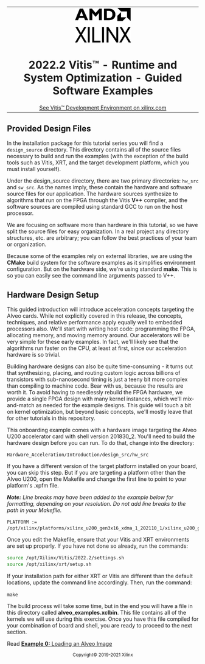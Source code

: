<table class="sphinxhide" width="100%">
 <tr width="100%">
    <td align="center"><img src="https://raw.githubusercontent.com/Xilinx/Image-Collateral/main/xilinx-logo.png" width="30%"/><h1>2022.2 Vitis™ - Runtime and System Optimization - Guided Software Examples</h1>
    <a href="https://www.xilinx.com/products/design-tools/vitis.html">See Vitis™ Development Environment on xilinx.com</a>
    </td>
 </tr>
</table>

## Provided Design Files

In the installation package for this tutorial series you will find a `design_source` directory.
This directory contains all of the source files necessary to build and run the examples (with the exception of
the build tools such as Vitis, XRT, and the target development platform, which you must install yourself).

Under the design_source directory, there are two primary directories: `hw_src` and `sw_src`.  As the names
imply, these contain the hardware and software source files for our application.  The hardware sources
synthesize to algorithms that run on the FPGA through the Vitis **V++** compiler, and the software sources are
compiled using standard GCC to run on the host processor.

We are focusing on software more than hardware in this tutorial, so we have split the source files for easy
organization.  In a real project any directory structures, etc. are arbitrary; you can follow the best
practices of your team or organization.

Because some of the examples rely on external libraries, we are using the **CMake** build system for the
software examples as it simplifies environment configuration.  But on the hardware side, we're using standard
**make**. This is so you can easily see the command line arguments passed to V++.

## Hardware Design Setup

This guided introduction will introduce acceleration concepts targeting the Alveo cards.  While not explicitly
covered in this release, the concepts, techniques, and relative performance apply equally well to embedded
processors also. We'll start with writing host code: programming the FPGA, allocating memory, and moving
memory around.  Our accelerators will be very simple for these early examples.  In fact, we'll likely see that
the algorithms run faster on the CPU, at least at first, since our acceleration hardware is so trivial.

Building hardware designs can also be quite time-consuming - it turns out that synthesizing, placing, and
routing custom logic across billions of transistors with sub-nanosecond timing is just a teeny bit more
complex than compiling to machine code.  Bear with us, because the results are worth it.  To avoid having to
needlessly rebuild the FPGA hardware, we provide a single FPGA design with many kernel instances, which we'll
mix-and-match as needed for the example designs.  This guide will touch a bit on kernel optimization, but
beyond basic concepts, we'll mostly leave that for other tutorials in this repository.

This onboarding example comes with a hardware image targeting the Alveo U200 accelerator card with shell
version 201830_2. You'll need to build the hardware design before you can run. To do that, change into the
directory:

```
Hardware_Acceleration/Introduction/design_src/hw_src
```

If you have a different version of the target platform installed on your board, you can skip this step.  But if you are targeting a platform other than the Alveo U200, open the Makefile and change the first line to point to your platform's .xpfm file.

_**Note:** Line breaks may have been added to the example below for formatting, depending on your resolution.
Do not add line breaks to the path in your Makefile._

```make
PLATFORM := /opt/xilinx/platforms/xilinx_u200_gen3x16_xdma_1_202110_1/xilinx_u200_gen3x16_xdma_1_202110_1.xpfm
```

Once you edit the Makefile, ensure that your Vitis and XRT environments are set up properly.  If you have not
done so already, run the commands:

```bash
source /opt/Xilinx/Vitis/2022.2/settings.sh
source /opt/xilinx/xrt/setup.sh
```

If your installation path for either XRT or Vitis are different than the default locations, update the command
line accordingly. Then, run the command:

`make`

The build process will take some time, but in the end you will have a file in this directory called
**alveo_examples.xclbin**.  This file contains all of the kernels we will use during this exercise.  Once you
have this file compiled for your combination of board and shell, you are ready to proceed to the next section.

Read [**Example 0:** Loading an Alveo Image](./00-loading-an-alveo-image.md)


<p align="center"><sup>Copyright&copy; 2019-2021 Xilinx</sup></p>

